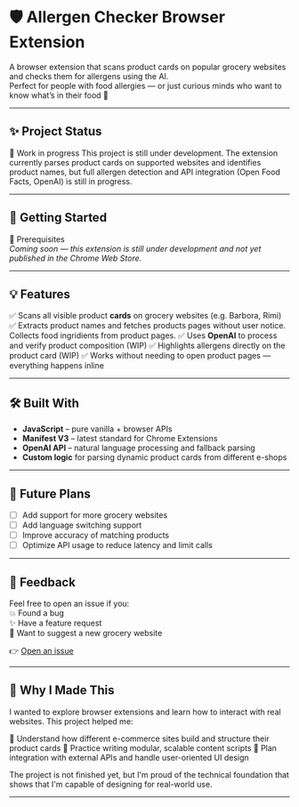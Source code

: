 # 🛡️ Allergen Checker Browser Extension

A browser extension that scans product cards on popular grocery websites and checks them for allergens using the AI.  
Perfect for people with food allergies — or just curious minds who want to know what’s in their food 🧐

---

## ✨ Project Status
🚧 Work in progress
This project is still under development. The extension currently parses product cards on supported websites and identifies product names, but full allergen detection and API integration (Open Food Facts, OpenAI) is still in progress.

---

## 🚀 Getting Started

🔧 Prerequisites  
*Coming soon — this extension is still under development and not yet published in the Chrome Web Store.*

---

## 💡 Features

✅ Scans all visible product **cards** on grocery websites (e.g. Barbora, Rimi)  
✅ Extracts product names and fetches products pages without user notice. Collects food ingridients from product pages.
✅ Uses **OpenAI** to process and verify product composition  (WIP)
✅ Highlights allergens directly on the product card  (WIP)
✅ Works without needing to open product pages — everything happens inline

---

## 🛠️ Built With

- **JavaScript** – pure vanilla + browser APIs  
- **Manifest V3** – latest standard for Chrome Extensions  
- **OpenAI API** – natural language processing and fallback parsing  
- **Custom logic** for parsing dynamic product cards from different e-shops

---

## 🌱 Future Plans

- [ ] Add support for more grocery websites  
- [ ] Add language switching support  
- [ ] Improve accuracy of matching products  
- [ ] Optimize API usage to reduce latency and limit calls

---

## 💬 Feedback

Feel free to open an issue if you:  
💥 Found a bug  
✨ Have a feature request  
🤔 Want to suggest a new grocery website

👉 [Open an issue](https://github.com/roukorjerte/foodExtension/issues)

---


## 🧠 Why I Made This

I wanted to explore browser extensions and learn how to interact with real websites. This project helped me:

🔹 Understand how different e-commerce sites build and structure their product cards
🔹 Practice writing modular, scalable content scripts
🔹 Plan integration with external APIs and handle user-oriented UI design

The project is not finished yet, but I'm proud of the technical foundation that shows that I'm capable of designing for real-world use.

---

